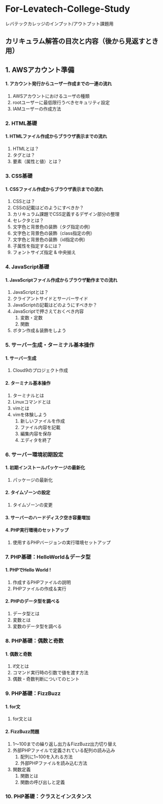 # For-Levatech-College-Study
レバテックカレッジのインプット/アウトプット課題用

## カリキュラム解答の目次と内容（後から見返すとき用）

## 1. AWSアカウント準備
#### 1. アカウント発行からユーザー作成までの一連の流れ
1. AWSアカウントにおけるユーザの種類
2. rootユーザーに最低限行うべきセキュリティ設定
3. IAMユーザーの作成方法

### 2. HTML基礎
#### 1. HTMLファイル作成からブラウザ表示までの流れ
1. HTMLとは？
2. タグとは？
3. 要素（属性と値）とは？

### 3. CSS基礎
#### 1. CSSファイル作成からブラウザ表示までの流れ
1. CSSとは？
2. CSSの記載はどのようにすべきか？
3. カリキュラム課題でCSS定義するデザイン部分の整理
4. セレクタとは？
5. 文字色と背景色の装飾（タグ指定の例）
6. 文字色と背景色の装飾（class指定の例）
7. 文字色と背景色の装飾（id指定の例）
8. 子属性を指定するには？
9. フォントサイズ指定 & 中央揃え

### 4. JavaScript基礎
#### 1. JavaScriptファイル作成からブラウザ動作までの流れ
1. JavaScriptとは？
2. クライアントサイドとサーバーサイド
3. JavaScriptの記載はどのようにすべきか？
4. JavaScriptで押さえておくべき内容
    1. 変数・定数
    2. 関数
5. ボタン作成＆装飾をしよう

### 5. サーバー生成・ターミナル基本操作
#### 1. サーバー生成
1. Cloud9のプロジェクト作成
#### 2. ターミナル基本操作
1. ターミナルとは
2. Linuxコマンドとは
3. vimとは
4. vimを体験しよう
    1. 新しいファイルを作成
    2. ファイル内容を記載
    3. 編集内容を保存
    4. エディタを終了

### 6. サーバー環境初期設定
#### 1. 初期インストールパッケージの最新化
1. パッケージの最新化
#### 2. タイムゾーンの設定
1. タイムゾーンの変更
#### 3. サーバーのハードディスク空き容量増加
#### 4. PHP実行環境のセットアップ
1. 使用するPHPバージョンの実行環境セットアップ

### 7. PHP基礎：HelloWorld＆データ型
#### 1. PHPでHello World !
1. 作成するPHPファイルの説明
2. PHPファイルの作成＆実行
#### 2. PHPのデータ型を調べる
1. データ型とは
2. 変数とは
3. 変数のデータ型を調べる

### 8. PHP基礎：偶数と奇数
#### 1. 偶数と奇数
1. if文とは
2. コマンド実行時の引数で値を渡す方法
3. 偶数・奇数判断についてのヒント

### 9. PHP基礎：FizzBuzz
#### 1. for文
1. for文とは
#### 2. FizzBuzz問題
1. 1〜100までの繰り返し出力＆FizzBuzz出力切り替え
2. 外部PHPファイルで定義されている配列の読み込み
    1. 配列に1~100を入れる方法
    2. 外部PHPファイルを読み込む方法
3. 関数定義
    1. 関数とは
    2. 関数の呼び出しと定義

### 10. PHP基礎：クラスとインスタンス
